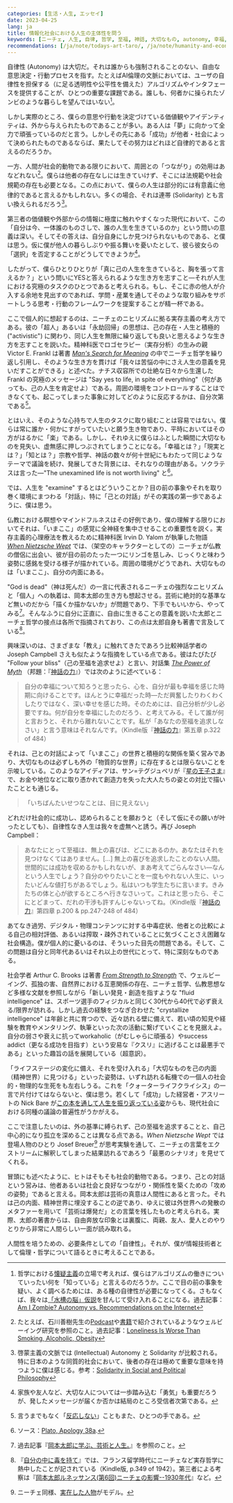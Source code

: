 ```yaml
---
categories: [生活・人生, エッセイ]
date: 2023-04-25
lang: ja
title: 情報化社会における人生の主体性を問う
keywords: [ニーチェ, 人生, 自律, 哲学, 至福, 神話, 大切なもの, autonomy, 幸福, 自分]
recommendations: [/ja/note/todays-art-taro/, /ja/note/humanity-and-economy/, /ja/note/search-for-identity/]
---
```


自律性 (Autonomy) は大切だ。それは誰からも強制されることのない、自由な意思決定・行動プロセスを指す。たとえばAI倫理の文脈においては、ユーザの自律性を担保する（に足る透明性や公平性を備えた）アルゴリズムやインタフェースを提供することが、ひとつの重要な課題である。誰しも、何者かに操られたゾンビのような暮らしを望んではいない[^1]。

しかし実際のところ、僕らの意思や行動を決定づけている価値観やアイデンティティは、外から与えられたものであることが多い。ある人は「夢」に向かって全力で頑張っているのだと言う。しかしその先にある「成功」が他者・社会によって決められたものであるならば、果たしてその努力はどれほど自律的であると言えるのだろうか。

一方、人間が社会的動物である限りにおいて、周囲との「つながり」の効用はあなどれない[^2]。僕らは他者の存在なしには生きていけず、そこには法規範や社会規範の存在も必要となる。この点において、僕らの人生は部分的には<ruby><rp><rb>有意義に他律的</rb><rp>（</rp><rt>、、、、、、、</rt><rp>）</rp></ruby>であると言えるかもしれない。多くの場合、それは連帯 (Solidarity) とも言い換えられるだろう[^3]。

第三者の価値観や外部からの情報に極度に触れやすくなった現代において、この「自分は今、一体誰のものさしで、誰の人生を生きているのか」という問いの意義は深い。そしてその答えは、自分自身にしか見つけられないものである、と僕は思う。仮に僕が他人の暮らしぶりや振る舞いを憂いたとして、彼ら彼女らの「選択」を否定することがどうしてできようか[^4]。

したがって、僕らひとりひとりが「真に己の人生を生きていると、胸を張って言えるか？」という問いにYESと答えられるような生き方を志すこと—それが人生における究極のタスクのひとつであると考えられる。もし、そこに赤の他人が介入する余地を見出すのであれば、学問・産業を通してそのような取り組みをサポートしうる思考・行動のフレームワークを提案することが精一杯である。

ここで個人的に想起するのは、ニーチェのニヒリズムに拠る実存主義の考え方である。彼の「超人」あるいは「永劫回帰」の思想は、己の存在・人生と積極的 ("activistic") に関わり、同じ人生を無限に繰り返しても良いと思えるような生き方を志すことを説いた。精神科医でロゴセラピー（実存分析）の生みの親 Victor E. Frankl は著書 *[Man's Search for Meaning](https://amzn.to/3mYeDID)* の中でニーチェ哲学を繰り返し引用し、そのような生き方を貫けば「我々は苦悩の中にさえ人生の意義を見いだすことができる」と述べた。ナチス収容所での壮絶な日々から生還した Frankl の究極のメッセージは "Say yes to life, in spite of everything"（何があっても、己の人生を肯定せよ）である。周囲の環境をコントロールすることはできなくても、起こってしまった事象に対してどのように反応するかは、自分次第である[^5]。

とはいえ、そのような心持ちで人生のタスクに取り組むことは容易ではない。僕らは常に誰か・何かにすがっていたいと願う生き物であり、平時においてはその方がはるかに「楽」である。しかし、それゆえに僕らはふとした瞬間に大切なものを見失い、虚無感に押しつぶされてしまうことになる。「幸福とは？」「現実とは？」「知とは？」宗教や哲学、神話の数々が何十世紀にもわたって同じようなテーマで議論を続け、発展してきた背景には、それなりの理由がある。ソクラテスは言った—"The unexamined life is not worth living" と[^6]。

では、人生を "examine" するとはどういうことか？目の前の事象やそれを取り巻く環境にまつわる「対話」、特に「己との対話」がその実践の第一歩であるように、僕は思う。

仏教における瞑想やマインドフルネスはその好例であり、僕の理解する限りにおいてそれは、「いまここ」の感覚に全神経を集中させることの重要性を説く。実存主義的心理療法を教えるために精神科医 Irvin D. Yalom が執筆した物語 *[When Nietzsche Wept](https://amzn.to/40BReuv)* では、（架空のキャラクターとしての）ニーチェが仏教の僧侶に出会い、彼が目の前のたった一つにリンゴを慈しみ、じっくりと味わう姿勢に感銘を受ける様子が描かれている。周囲の環境がどうであれ、大切なものは「いまここ」、自分の内面にある。

"God is dead"（神は死んだ）の一言に代表されるニーチェの強烈なニヒリズムと「個人」への執着は、岡本太郎の生き方も想起させる。芸術に絶対的な基準など無いのだから「描くか描かないか」が問題であり、下手でもいいから、やってみる[^7]。そんなふうに自分に正直に、自由に生きることの意義を説いた太郎とニーチェ哲学の接点は各所で指摘されており、この点は太郎自身も著書で言及している[^8]。

興味深いのは、さまざまな「教え」に触れてきたであろう比較神話学者の Joseph Campbell さえも似たような指摘をしている点である。彼はたびたび "Follow your bliss"（己の至福を追求せよ）と言い、対話集 *[The Power of Myth](https://amzn.to/3oG0mRz)* （邦題：『[神話の力](https://amzn.to/3LAX1MJ)』）では次のように述べている：

> 自分の幸福について知ろうと思ったら、心を、自分が最も幸福を感じた時期に向けることです。ほんとうに幸福だった時—ただ興奮したりわくわくしたりではなく、深い幸せを感じた時。そのためには、自己分析が少し必要ですね。何が自分を幸福にしたのだろう、と考えてみる。そして誰が何と言おうと、それから離れないことです。私が「あなたの至福を追求しなさい」と言う意味はそれなんです。（Kindle版『[神話の力](https://amzn.to/3LAX1MJ)』第五章 p.322 of 484）

それは、己との対話によって「いまここ」の世界と積極的な関係を築く営みであり、大切なものは必ずしも外の「物質的な世界」に存在するとは限らないことを示唆している。このようなアイディアは、サン=テグジュペリが『[星の王子さま](https://amzn.to/41z17KM)』で、お金や地位などに取り憑かれて創造力を失った大人たちの姿との対比で描いたこととも通じる。

> 「いちばんたいせつなことは、目に見えない」

どれだけ社会的に成功し、認められることを願おうと（そして仮にその願いが叶ったとしても）、自律性なき人生は我々を虚無へと誘う。再び Joseph Campbell：

> あなたにとって至福は、無上の喜びは、どこにあるのか。あなたはそれを見つけなくてはありません。[...] 無上の喜びを追求したことのない人間。世間的には成功を収めるかもしれないが、まあ考えてごらんなさい—なんという人生でしょう？自分のやりたいことを一度もやれない人生に、いったいどんな値打ちがあるでしょう。私はいつも学生たちに言います。きみたちの体と心が欲するところへ行きなさいって。これはと思ったら、そこにとどまって、だれの干渉も許すんじゃないってね。（Kindle版『[神話の力](https://amzn.to/3LAX1MJ)』第四章 p.200 & pp.247-248 of 484）

あてなき過労、デジタル・物理コンテンツに対する中毒症状、他者との比較による自己の相対評価、あるいは搾取・疎外されていることに気づくことさえ困難な社会構造。僕が個人的に憂いるのは、そういった目先の問題である。そして、この問題は自分と同年代あるいはそれ以上の世代にとって、特に深刻なものである。

社会学者 Arthur C. Brooks は著書 *[From Strength to Strength](https://amzn.to/3AqCDr6)* で、ウェルビーイング、孤独の害、自然界における互恵関係の存在、ニーチェ哲学、仏教思想など多様な文献を参照しながら「新しい発見・創造を指すような "fluid intelligence" は、スポーツ選手のフィジカルと同じく30代から40代で必ず衰える/限界が訪れる。しかし過去の経験をつなぎ合わせた "crystallize intelligence" は年齢と共に育つので、近々訪れる壁に備えて、若い頃の知見や経験を教育やメンタリング、執筆といった次の活動に繋げていくことを見据えよ。自分の弱さや衰えに抗ってworkaholic（がむしゃらに頑張る）やsuccess addict（更なる成功を目指す）という安易な『クスリ』に逃げることは最悪手である」といった趣旨の話を展開している（超意訳）。

「ライフステージの変化に備え、それを受け入れる」「大切なものを己の内面（精神世界）に見つける」といった姿勢は、いずれ訪れる転機での一個人の社会的・物理的な生死をも左右しうる。これを「クォーターライフクライシス」の一言で片付けてはならないと、僕は思う。若くして「成功」した経営者・アスリートの Nick Bare が[この本を通して人生を振り返っている姿](https://www.youtube.com/watch?v=Hs76QEyxpDk)からも、現代社会における同種の議論の普遍性がうかがえる。

ここで注意したいのは、外の基準に縛られず、己の至福を追求することと、自己中心的になり孤立を深めることは異なる点である。*When Nietzsche Wept* では登場人物のひとり Josef Breuer[^9] が思考実験を通して、ニーチェの言葉をエクストリームに解釈してしまった結果訪れるであろう「最悪のシナリオ」を見せてくれる。

冒頭にも述べたように、ヒトはそもそも社会的動物である。つまり、己との対話という営みは、他者あるいは社会と良好なつながり・関係性を築くための「攻めの姿勢」であると言える。岡本太郎は芸術の真意は人間性にあると言った。それは己の内面、精神世界に埋没することの逆であり、ゆえに彼は外世界への発散のメタファーを用いて「芸術は爆発だ」との言葉を残したものと考えられる。実際、太郎の著書からは、自由奔放な印象とは裏腹に、両親、友人、愛人とのやりとりから非常に人間らしい一面が読み取れる。

人間性を培うための、必要条件としての「自律性」。それが、僕が情報技術者として倫理・哲学について語るときに考えることである。


[^1]: 哲学における[懐疑主義](https://ja.wikipedia.org/wiki/%E6%87%90%E7%96%91%E4%B8%BB%E7%BE%A9)の立場で考えれば、僕らはアルゴリズムの働きについていったい何を「知っている」と言えるのだろうか。ここで目の前の事象を疑い、よく調べるためには、ある種の自律性が必要になってくる。さもなくば、我々は[「水槽の脳」仮説](https://ja.wikipedia.org/wiki/%E6%B0%B4%E6%A7%BD%E3%81%AE%E8%84%B3)を甘んじて受け入れることになる。過去記事：[Am I Zombie? Autonomy vs. Recommendations on the Internet](/note/autonomy-vs-algorithmic-recommendation/)
[^2]: たとえば、石川善樹先生の[Podcast](https://www.audible.co.jp/pd/%E3%82%A6%E3%82%A7%E3%83%AB%E3%83%93%E3%83%BC%E3%82%A4%E3%83%B3%E3%82%B0-%EF%BD%9E%E6%97%85%E3%81%99%E3%82%8B%E5%8D%9A%E5%A3%AB%E3%81%A8%E8%90%BD%E8%AA%9E%E3%81%99%E3%82%8B%E3%82%A2%E3%83%8A%E3%82%A6%E3%83%B3%E3%82%B5%E3%83%BC%EF%BD%9E-Podcast/B09PWHKJ7Z)や[書籍](https://amzn.to/43UaXsh)で紹介されているようなウェルビーイング研究を参照のこと。過去記事：[Loneliness Is Worse Than Smoking, Alcoholic, Obesity](/note/loneliness/)
[^3]: 啓蒙主義の文脈では (Intellectual) Autonomy と Solidarity が比較される。特に日本のような同質的社会において、後者の存在は極めて重要な意味を持つように僕は感じる。参考：[Solidarity in Social and Political Philosophy](https://plato.stanford.edu/entries/solidarity/)
[^4]: 家族や友人など、大切な人については一歩踏み込む「勇気」も重要だろうが、発したメッセージが届くか否かは結局のところ受信者次第である。
[^5]: 言うまでもなく「[反応しない](https://amzn.to/41TvRpp)」こともまた、ひとつの手である。
[^6]: ソース：[Plato, Apology 38a](https://plato.stanford.edu/entries/socrates/).
[^7]: 過去記事『[岡本太郎に学ぶ、芸術と人生。](/ja/note/todays-art-taro/)』を参照のこと。
[^8]: 『[自分の中に毒を持て](https://amzn.to/43WgdeJ)』では、フランス留学時代にニーチェなど実存哲学に熱中したことが記されている（Kindle版, p.349 of 1942）。第三者による考察は『[岡本太郎ルネッサンス(第6回)ニーチェの影響--1930年代](https://cir.nii.ac.jp/crid/1522262179605376000)』など。
[^9]: ニーチェ同様、[実在した人物](https://ja.wikipedia.org/wiki/%E3%83%A8%E3%83%BC%E3%82%BC%E3%83%95%E3%83%BB%E3%83%96%E3%83%AD%E3%82%A4%E3%82%A2%E3%83%BC)がモデル。